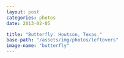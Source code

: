 ```yaml
---
layout: post
categories: photos
date: 2013-02-05

title: "Butterfly. Houtson, Texas."
base-path: "/assets/img/photos/leftovers"
image-name: "butterfly"
---
```

